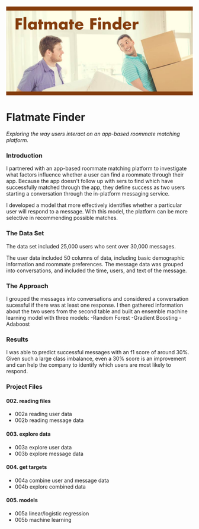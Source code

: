 ![Flatmate Finder](img/flatmatefinder.png?raw=true "FlatmateFinder")

# Flatmate Finder

_Exploring the way users interact on an app-based roommate matching platform._

### Introduction
I partnered with an app-based roommate matching platform to investigate what factors influence whether a user can find a roommate through their app. Because the app doesn't follow up with sers to find which have successfully matched through the app, they define success as two users starting a conversation through the in-platform messaging service. 

I developed a model that more effectively identifies whether a particular user will respond to a message. With this model, the platform can be more selective in recommending possible matches.

### The Data Set
The data set included 25,000 users who sent over 30,000 messages.

The user data included 50 columns of data, including basic demographic information and roommate preferences. The message data was grouped into conversations, and included the time, users, and text of the message. 

### The Approach
I grouped the messages into conversations and considered a conversation sucessful if there was at least one response. I then gathered information about the two users from the second table and built an ensemble machine learning model with three models:
-Random Forest
-Gradient Boosting
-Adaboost

### Results
I was able to predict successful messages with an f1 score of around 30%. Given such a large class imbalance, even a 30% score is an improvement and can help the company to identify which users are most likely to respond.

### Project Files

#### 002. reading files
  - 002a reading user data
  - 002b reading message data

#### 003. explore data
  - 003a explore user data
  - 003b explore message data
 
#### 004. get targets
  - 004a combine user and message data
  - 004b explore combined data

#### 005. models
  - 005a linear/logistic regression
  - 005b machine learning
  

